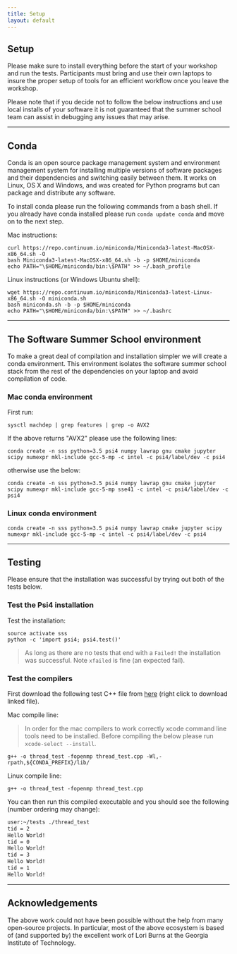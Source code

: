 ```yaml
---
title: Setup
layout: default
---
```


## Setup 
Please make sure to install everything before the start of your workshop and
run the tests.  Participants must bring and use their own laptops to insure the
proper setup of tools for an efficient workflow once you leave the workshop.

Please note that if you decide not to follow the below instructions and use
local installs of your software it is not guaranteed that the summer school team
can assist in debugging any issues that may arise.

---

## Conda
Conda is an open source package management system and environment management
system for installing multiple versions of software packages and their
dependencies and switching easily between them. It works on Linux, OS X and
Windows, and was created for Python programs but can package and distribute any
software.

To install conda please run the following commands from a bash shell. If you
already have conda installed please run `conda update conda` and move on to the
next step.

Mac instructions:
```
curl https://repo.continuum.io/miniconda/Miniconda3-latest-MacOSX-x86_64.sh -O
bash Miniconda3-latest-MacOSX-x86_64.sh -b -p $HOME/miniconda
echo PATH="\$HOME/miniconda/bin:\$PATH" >> ~/.bash_profile
```

Linux instructions (or Windows Ubuntu shell):
```
wget https://repo.continuum.io/miniconda/Miniconda3-latest-Linux-x86_64.sh -O miniconda.sh
bash miniconda.sh -b -p $HOME/miniconda
echo PATH="\$HOME/miniconda/bin:\$PATH" >> ~/.bashrc
```

---

## The Software Summer School environment
To make a great deal of compilation and installation simpler we will create a
conda environment. This environment isolates the software summer school stack
from the rest of the dependencies on your laptop and avoid compilation of code.

### Mac conda environment
First run:
```
sysctl machdep | grep features | grep -o AVX2
```

If the above returns "AVX2" please use the following lines:
```
conda create -n sss python=3.5 psi4 numpy lawrap gnu cmake jupyter scipy numexpr mkl-include gcc-5-mp -c intel -c psi4/label/dev -c psi4
```

otherwise use the below:
```
conda create -n sss python=3.5 psi4 numpy lawrap gnu cmake jupyter scipy numexpr mkl-include gcc-5-mp sse41 -c intel -c psi4/label/dev -c psi4
```


### Linux conda environment
```
conda create -n sss python=3.5 psi4 numpy lawrap cmake jupyter scipy numexpr mkl-include gcc-5-mp -c intel -c psi4/label/dev -c psi4
```

---

## Testing
Please ensure that the installation was successful by trying out both of the tests below. 


### Test the Psi4 installation
Test the installation:
```
source activate sss
python -c 'import psi4; psi4.test()'
```

> As long as there are no tests that end with a `Failed!` the installation was
> successful. Note `xfailed` is fine (an expected fail).

### Test the compilers
First download the following test C++ file from [here](/data/thread_test.cpp) (right click to download linked file).

Mac compile line:
> In order for the mac compilers to work correctly xcode command line tools need
> to be installed.  Before compiling the below please run
> `xcode-select --install`.

```
g++ -o thread_test -fopenmp thread_test.cpp -Wl,-rpath,${CONDA_PREFIX}/lib/
```

Linux compile line:
```
g++ -o thread_test -fopenmp thread_test.cpp
```

You can then run this compiled executable and you should see the following
(number ordering may change):
```bash
user:~/tests ./thread_test
tid = 2
Hello World!
tid = 0
Hello World!
tid = 3
Hello World!
tid = 1
Hello World!
```

---

## Acknowledgements
The above work could not have been possible without the help from many
open-source projects. In particular, most of the above ecosystem is based of
(and supported by) the excellent work of Lori Burns at the Georgia Institute of
Technology.
